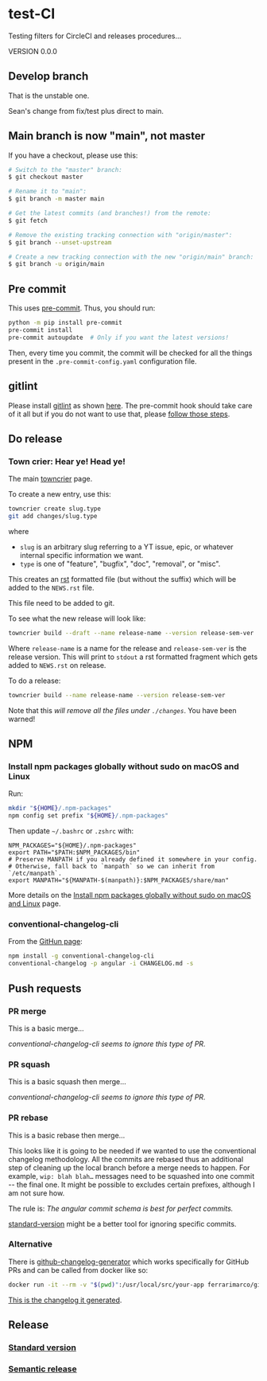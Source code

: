 # test-CI

Testing filters for CircleCI and releases procedures…

VERSION 0.0.0

## Develop branch

That is the unstable one.

Sean's change from fix/test plus direct to main.

## Main branch is now "main", not master

If you have a checkout, please use this:

```bash
# Switch to the "master" branch:
$ git checkout master

# Rename it to "main":
$ git branch -m master main

# Get the latest commits (and branches!) from the remote:
$ git fetch

# Remove the existing tracking connection with "origin/master":
$ git branch --unset-upstream

# Create a new tracking connection with the new "origin/main" branch:
$ git branch -u origin/main
```

## Pre commit

This uses [pre-commit](https://pre-commit.com/). Thus, you should run:

```bash
python -m pip install pre-commit
pre-commit install
pre-commit autoupdate  # Only if you want the latest versions!
```

Then, every time you commit, the commit will be checked for all the things
present in the `.pre-commit-config.yaml` configuration file.

## gitlint

Please install [gitlint](https://github.com/jorisroovers/gitlint) as shown
[here](https://jorisroovers.com/gitlint/#getting-started). The pre-commit hook
should take care of it all but if you do not want to use that, please [follow
those
steps](https://jorisroovers.com/gitlint/#using-gitlint-as-a-commit-msg-hook).

## Do release

### Town crier: Hear ye! Head ye!

The main [towncrier](https://github.com/twisted/towncrier) page.

To create a new entry, use this:

```bash
towncrier create slug.type
git add changes/slug.type
```
where

+ `slug` is an arbitrary slug referring to a YT issue, epic, or whatever internal
  specific information we want.
+ `type` is one of "feature", "bugfix", "doc", "removal", or "misc".

This creates an
[rst](https://www.sphinx-doc.org/en/master/usage/restructuredtext/basics.html)
formatted file (but without the suffix) which will be added to the `NEWS.rst`
file.

This file need to be added to git.

To see what the new release will look like:

```bash
towncrier build --draft --name release-name --version release-sem-ver
```

Where  `release-name` is a name for the release and `release-sem-ver` is the
release version. This will print to `stdout` a rst formatted fragment which
gets added to `NEWS.rst` on release.

To do a release:
```bash
towncrier build --name release-name --version release-sem-ver
```

Note that this *will remove all the files under `./changes`*. You have been
warned!

## NPM

### Install npm packages globally without sudo on macOS and Linux

Run:

```bash
mkdir "${HOME}/.npm-packages"
npm config set prefix "${HOME}/.npm-packages"
```

Then update `~/.bashrc` or `.zshrc` with:

```
NPM_PACKAGES="${HOME}/.npm-packages"
export PATH="$PATH:$NPM_PACKAGES/bin"
# Preserve MANPATH if you already defined it somewhere in your config.
# Otherwise, fall back to `manpath` so we can inherit from `/etc/manpath`.
export MANPATH="${MANPATH-$(manpath)}:$NPM_PACKAGES/share/man"
```

More details on the [Install npm packages globally without sudo on macOS and
Linux](https://github.com/sindresorhus/guides/blob/master/npm-global-without-sudo.md)
page.

### conventional-changelog-cli

From the
[GitHun page](
https://github.com/conventional-changelog/conventional-changelog/tree/master/packages/conventional-changelog-cli):

```bash
npm install -g conventional-changelog-cli
conventional-changelog -p angular -i CHANGELOG.md -s
```

## Push requests

### PR merge

This is a basic merge…

*conventional-changelog-cli seems to ignore this type of PR.*

### PR squash

This is a basic squash then merge…

*conventional-changelog-cli seems to ignore this type of PR.*

### PR rebase

This is a basic rebase then merge…

This looks like it is going to be needed if we wanted to use the
conventional changelog methodology. All the commits are rebased thus an
additional step of cleaning up the local branch before a merge needs to
happen. For example, `wip: blah blah…` messages need to be squashed into one
commit -- the final one. It might be possible to excludes certain prefixes,
although I am not sure how.

The rule is: *The angular commit schema is best for perfect commits.*

[standard-version](https://github.com/conventional-changelog/standard-version)
might be a better tool for ignoring specific commits.

### Alternative

There is
[github-changelog-generator](https://github.com/github-changelog-generator/github-changelog-generator)
which works specifically for GitHub PRs and can be called from docker like so:

```bash
docker run -it --rm -v "$(pwd)":/usr/local/src/your-app ferrarimarco/github-changelog-generator -u worldr -p test-CI -t $CHANGELOG_GITHUB_TOKEN
```

[This is the changelog it generated](CHANGELOG_GITHUB_GENERATOR.md).

## Release

### [Standard version](https://github.com/conventional-changelog/standard-version)

### [Semantic release](https://github.com/semantic-release/semantic-release)
